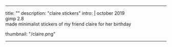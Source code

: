 ---

title: ""
description: "claire stickers"
intro: |
 october 2019 <br>
 gimp 2.8 <br>
 made minimalist stickers of my friend claire for her birthday


thumbnail: "/claire.png"

---